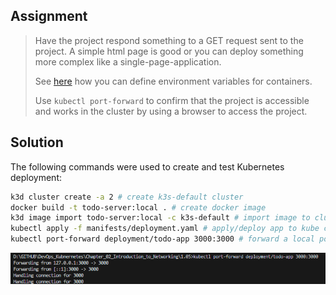 ## Assignment

> 
> Have the project respond something to a GET request sent to the project. A simple html page is good or you can deploy something more complex like a single-page-application.
> 
> See [here](https://kubernetes.io/docs/tasks/inject-data-application/define-environment-variable-container/) how you can define environment variables for containers.
> 
> Use `kubectl port-forward` to confirm that the project is accessible and works in the cluster by using a browser to access the project.

## Solution
The following commands were used to create and test Kubernetes deployment:

```bash
k3d cluster create -a 2 # create k3s-default cluster
docker build -t todo-server:local . # create docker image
k3d image import todo-server:local -c k3s-default # import image to cluster k3s-default
kubectl apply -f manifests/deployment.yaml # apply/deploy app to kube cluster k3s-default
kubectl port-forward deployment/todo-app 3000:3000 # forward a local port to a pod
```

![alt text](image.png)